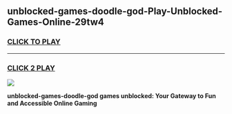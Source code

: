 
## unblocked-games-doodle-god-Play-Unblocked-Games-Online-29tw4
<h3>
<a href="https://premium76.site?title=unblocked-games-doodle-god&ref=25A">CLICK TO PLAY</a></h3>
<hr>

<h3>
<a href="https://premium76.site?title=unblocked-games-doodle-god&ref=25A">CLICK 2 PLAY</a>
  
</h3>

<a href="https://premium76.site?title=unblocked-games-doodle-god&ref=25A"><img src="https://clearcache.store/games.png"></a>


**unblocked-games-doodle-god games unblocked: Your Gateway to Fun and Accessible Online Gaming**
